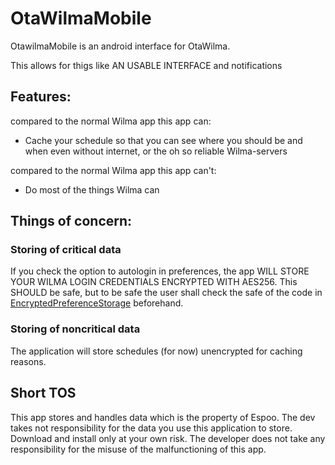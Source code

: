 # OtaWilmaMobile

OtawilmaMobile is an android interface for OtaWilma. 

This allows for thigs like AN USABLE INTERFACE and notifications

## Features:

compared to the normal Wilma app this app can:

- Cache your schedule so that you can see where you should be and when even without internet, or the oh so reliable Wilma-servers

compared to the normal Wilma app this app can't:

- Do most of the things Wilma can

## Things of concern:

### Storing of critical data

If you check the option to autologin in preferences, the app WILL STORE YOUR WILMA LOGIN CREDENTIALS ENCRYPTED WITH AES256.
This SHOULD be safe, but to be safe the user shall check the safe of the code in [EncryptedPreferenceStorage](/app/src/main/java/com/otawilma/mobileclient/EncryptedPreferenceStorage.kt) beforehand.

### Storing of noncritical data

The application will store schedules (for now) unencrypted for caching reasons.

## Short TOS

 This app stores and handles data which is the property of Espoo. The dev takes not responsibility for the data you use this application to store. Download and install only at your own risk. The developer does not take any responsibility for the misuse of the malfunctioning of this app. 
